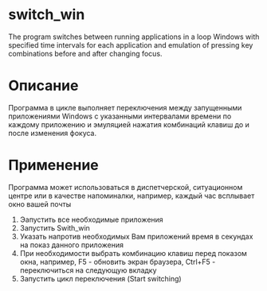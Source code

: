 # switch_win
The program switches between running applications in a loop
Windows with specified time intervals for each application and
emulation of pressing key combinations before and after changing focus.

# Описание
Программа в цикле выполняет переключения между запущенными приложениями
Windows с указанными интервалами времени по каждому приложению и
эмуляцией нажатия комбинаций клавиш до и после изменения фокуса.

# Применение
Программа может использоваться в диспетчерской, ситуационном центре или в качестве 
напоминалки, например, каждый час всплывает окно вашей почты
1. Эапустить все необходимые приложения
2. Запустить Swith_win
3. Указать напротив необходимых Вам приложений время в секундах на показ данного приложения
4. При необходимости выбрать комбинацию клавиш перед показом окна, например,
F5 - обновить экран браузера, Ctrl+F5 - переключиться на следующую вкладку
5. Запустить цикл переключения (Start switching)
 

